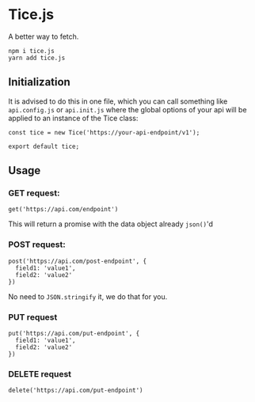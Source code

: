 # Tice.js

A better way to fetch.

```
npm i tice.js
yarn add tice.js
```

## Initialization

It is advised to do this in one file, which you can call something like `api.config.js` or `api.init.js` where the global options of your api will be applied to an instance of the Tice class:

```
const tice = new Tice('https://your-api-endpoint/v1');

export default tice;
```

## Usage

### GET request:

```
get('https://api.com/endpoint')
```

This will return a promise with the data object already `json()`'d

### POST request:

```
post('https://api.com/post-endpoint', {
  field1: 'value1',
  field2: 'value2'
})
```

No need to `JSON.stringify` it, we do that for you.

### PUT request

```
put('https://api.com/put-endpoint', {
  field1: 'value1',
  field2: 'value2'
})
```

### DELETE request

```
delete('https://api.com/put-endpoint')
```
